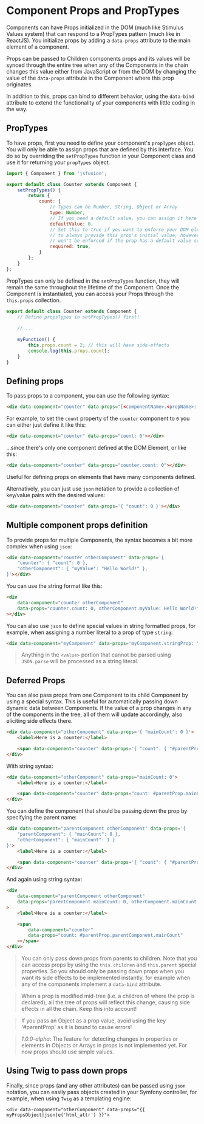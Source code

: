 # Component Props and PropTypes

Components can have Props initialized in the DOM (much like Stimulus
Values system) that can respond to a PropTypes pattern (much like in
ReactJS). You initialize props by adding a `data-props` attribute
to the main element of a component.

Props can be passed to Children components props and its values will be
synced through the entire tree when any of the Components in the chain 
changes this value either from JavaScript or from the DOM by changing 
the value of the `data-props` attribute in the Component where this prop
originates.

In addition to this, props can bind to different behavior, using the
`data-bind` attribute to extend the functionality of your components with
little coding in the way.

## PropTypes

To have props, first you need to define your component's `propTypes` object.
You will only be able to assign props that are defined by this interface.
You do so by overriding the `setPropTypes` function in your Component
class and use it for returning your `propTypes` object.

```javascript
import { Component } from 'jsfusion';

export default class Counter extends Component {
    setPropTypes() {
        return {
            count: {
                // Types can be Number, String, Object or Array
                type: Number,
                // If you need a default value, you can assign it here
                defaultValue: 0,
                // Set this to true if you want to enforce your DOM element
                // to always provide this prop's initial value, however, this
                // won't be enforced if the prop has a default value set.
                required: true,  
            }
        };
    }
};
```

PropTypes can only be defined in the `setPropTypes` function, they will
remain the same throughout the lifetime of the Component. Once the
Component is instantiated, you can access your Props through the
`this.props` collection.

```javascript
export default class Counter extends Component {
    // Define propsTypes in setPropTypes() first!
    
    // ...
    
    myFunction() {
        this.props.count = 2; // this will have side-effects
        console.log(this.props.count);
    }
}
```

## Defining props

To pass props to a component, you can use the following syntax:

```html
<div data-component="counter" data-props="[<componentName>.<propName>: <propValue>[, <otherPropsSeparatedByComas>]"></div>
```

For example, to set the `count` property of the `counter` component to `0` you
can either just define it like this:

```html
<div data-component="counter" data-props="count: 0"></div>
```

...since there's only one component defined at the DOM Element, or like this:

```html
<div data-component="counter" data-props="counter.count: 0"></div>
```

Useful for defining props on elements that have many components defined.

Alternatively, you can just use `json` notation to provide a
collection of key/value pairs with the desired values:

```html
<div data-component="counter" data-props='{ "count": 0 }'></div>
```

## Multiple component props definition

To provide props for multiple Components, the syntax becomes a bit more
complex when using `json`:

```html
<div data-component="counter otherComponent" data-props='{
    "counter": { "count": 0 },
    "otherComponent": { "myValue": "Hello World!" },
}'></div>
```

You can use the string format like this:

```html
<div 
    data-component="counter otherComponent" 
    data-props="counter.count: 0, otherComponent.myValue: Hello World!"
></div>
```

You can also use `json` to define special values in string formatted props,
for example, when assigning a number literal to a prop of type `string`:

```html
<div data-component="myComponent" data-props='myComponent.stringProp: "0"'></div>
```

> Anything in the `<value>` portion that cannot be parsed using `JSON.parse`
> will be processed as a string literal.

## Deferred Props

You can also pass props from one Component to its child Component by
using a special syntax. This is useful for automatically passing down
dynamic data between Components. If the value of a prop changes in any of
the components in the tree, all of them will update accordingly, also 
eliciting side effects there.

```html
<div data-component="otherComponent" data-props='{ "mainCount": 0 }'>
    <label>Here is a counter:</label>

    <span data-component="counter" data-props='{ "count": { "#parentProp": "mainCount" } }'></span>
</div>
```

With string syntax:

````html
<div data-component="otherComponent" data-props="mainCount: 0">
    <label>Here is a counter:</label>

    <span data-component="counter" data-props="count: #parentProp.mainCount"></span>
</div>
````

You can define the component that should be passing down the prop by
specifying the parent name:

```html
<div data-component="parentComponent otherComponent" data-props='{
    "parentComponent": { "mainCount": 0 },
    "otherComponent": { "mainCount": 1 }
}'>
    <label>Here is a counter:</label>

    <span data-component="counter" data-props='{ "count": { "#parentProp": "parentComponent.mainCount" } }'></span>
</div>
```

And again using string syntax:

```html
<div 
    data-component="parentComponent otherComponent" 
    data-props="parentComponent.mainCount: 0, otherComponent.mainCount: 1"
>
    <label>Here is a counter:</label>

    <span 
        data-component="counter" 
        data-props="count: #parentProp.parentComponent.mainCount"
    ></span>
</div>
```

> You can only pass down props from parents to children. Note that you can
> access props by using the `this.children` and `this.parent` special
> properties. So you should only be passing down props when you want its
> side effects to be implemented instantly, for example when any of the
> components implement a `data-bind` attribute.

> When a prop is modified mid-tree (i.e. a children of where the prop is
> declared), all the tree of props will reflect this
> change, causing side effects in all the chain. Keep this into account!

> If you pass an Object as a prop value, avoid using the key '#parentProp'
> as it is bound to cause errors!

> *1.0.0-alpha*: The feature for detecting changes in properties or elements in
> Objects or Arrays in props is not implemented yet. For now props should
> use simple values.

## Using Twig to pass down props

Finally, since props (and any other attributes) can be passed using `json`
notation, you can easily pass objects created in your Symfony controller, 
for example, when using `Twig` as a templating engine:

```twig
<div data-component="otherComponent" data-props="{{ myPropsObject|json|e('html_attr') }}">
```
